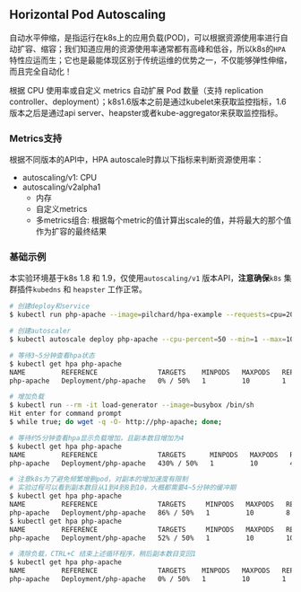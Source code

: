 ## Horizontal Pod Autoscaling

自动水平伸缩，是指运行在k8s上的应用负载(POD)，可以根据资源使用率进行自动扩容、缩容；我们知道应用的资源使用率通常都有高峰和低谷，所以k8s的`HPA`特性应运而生；它也是最能体现区别于传统运维的优势之一，不仅能够弹性伸缩，而且完全自动化！

根据 CPU 使用率或自定义 metrics 自动扩展 Pod 数量（支持 replication controller、deployment）；k8s1.6版本之前是通过kubelet来获取监控指标，1.6版本之后是通过api server、heapster或者kube-aggregator来获取监控指标。

### Metrics支持

根据不同版本的API中，HPA autoscale时靠以下指标来判断资源使用率：
- autoscaling/v1: CPU
- autoscaling/v2alpha1
  - 内存
  - 自定义metrics
  - 多metrics组合: 根据每个metric的值计算出scale的值，并将最大的那个值作为扩容的最终结果

### 基础示例

本实验环境基于k8s 1.8 和 1.9，仅使用`autoscaling/v1` 版本API，**注意确保**`k8s` 集群插件`kubedns` 和 `heapster` 工作正常。

``` bash
# 创建deploy和service
$ kubectl run php-apache --image=pilchard/hpa-example --requests=cpu=200m --expose --port=80

# 创建autoscaler
$ kubectl autoscale deploy php-apache --cpu-percent=50 --min=1 --max=10

# 等待3~5分钟查看hpa状态
$ kubectl get hpa php-apache
NAME         REFERENCE               TARGETS    MINPODS   MAXPODS   REPLICAS   AGE
php-apache   Deployment/php-apache   0% / 50%   1         10        1          3m

# 增加负载
$ kubectl run --rm -it load-generator --image=busybox /bin/sh
Hit enter for command prompt
$ while true; do wget -q -O- http://php-apache; done;

# 等待约5分钟查看hpa显示负载增加，且副本数目增加为4
$ kubectl get hpa php-apache
NAME         REFERENCE               TARGETS      MINPODS   MAXPODS   REPLICAS   AGE
php-apache   Deployment/php-apache   430% / 50%   1         10        4          4m

# 注意k8s为了避免频繁增删pod，对副本的增加速度有限制
# 实验过程可以看到副本数目从1到4到8到10，大概都需要4~5分钟的缓冲期
$ kubectl get hpa php-apache
NAME         REFERENCE               TARGETS     MINPODS   MAXPODS   REPLICAS   AGE
php-apache   Deployment/php-apache   86% / 50%   1         10        8          9m
$ kubectl get hpa php-apache
NAME         REFERENCE               TARGETS     MINPODS   MAXPODS   REPLICAS   AGE
php-apache   Deployment/php-apache   52% / 50%   1         10        10         12m

# 清除负载，CTRL+C 结束上述循环程序，稍后副本数目变回1
$ kubectl get hpa php-apache
NAME         REFERENCE               TARGETS    MINPODS   MAXPODS   REPLICAS   AGE
php-apache   Deployment/php-apache   0% / 50%   1         10        1          17m
```

